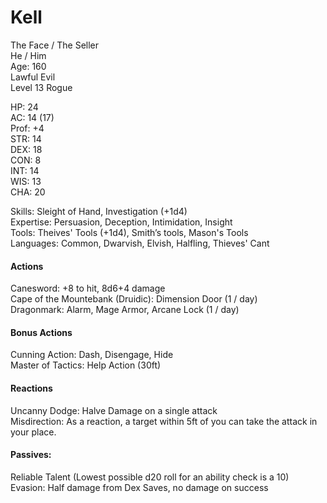 # Kell
The Face / The Seller \
He / Him \
Age: 160 \
Lawful Evil \
Level 13 Rogue 

HP: 24 \
AC: 14 (17) \
Prof: +4 \
STR: 14 \
DEX: 18 \
CON: 8 \
INT: 14 \
WIS: 13 \
CHA: 20 

Skills: Sleight of Hand, Investigation (+1d4) \
Expertise: Persuasion, Deception, Intimidation, Insight \
Tools: Theives' Tools (+1d4), Smith’s tools, Mason's Tools \
Languages: Common, Dwarvish, Elvish, Halfling, Thieves' Cant

#### Actions
Canesword: +8 to hit, 8d6+4 damage \
Cape of the Mountebank (Druidic): Dimension Door (1 / day) \
Dragonmark: Alarm, Mage Armor, Arcane Lock (1 / day) 

#### Bonus Actions
Cunning Action: Dash, Disengage, Hide \
Master of Tactics: Help Action (30ft) 

#### Reactions
Uncanny Dodge: Halve Damage on a single attack \
Misdirection: As a reaction, a target within 5ft of you can take the attack in your place. 

#### Passives: 
Reliable Talent (Lowest possible d20 roll for an ability check is a 10) \
Evasion: Half damage from Dex Saves, no damage on success
